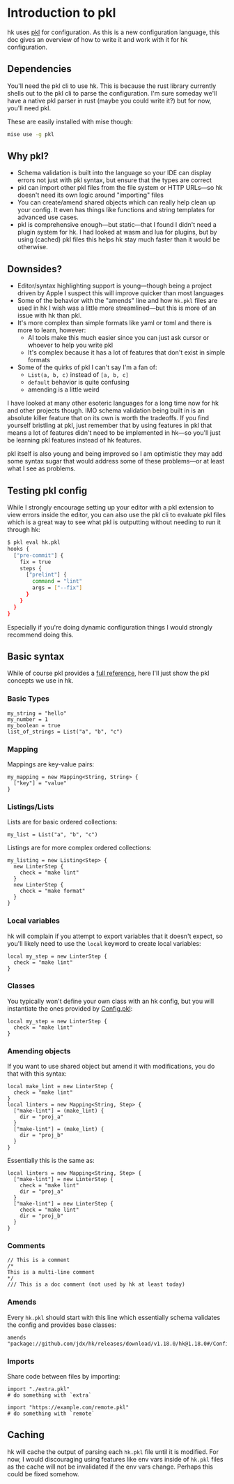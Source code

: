 # Introduction to pkl

hk uses [pkl](https://pkl-lang.org/) for configuration. As this is a new configuration language, this doc gives an overview of how to write
it and work with it for hk configuration.

## Dependencies

You'll need the pkl cli to use hk. This is because the rust library currently shells out to the pkl cli to parse the configuration. I'm sure someday we'll have a native pkl parser in rust (maybe you could write it?) but for now, you'll need pkl.

These are easily installed with mise though:

```sh
mise use -g pkl
```

## Why pkl?

* Schema validation is built into the language so your IDE can display errors not just with pkl syntax, but ensure that the types are correct
* pkl can import other pkl files from the file system or HTTP URLs—so hk doesn't need its own logic around "importing" files
* You can create/amend shared objects which can really help clean up your config. It even has things like functions and string templates for advanced use cases.
* pkl is comprehensive enough—but static—that I found I didn't need a plugin system for hk. I had looked at wasm and lua for plugins, but by using (cached) pkl files this helps hk stay much faster than it would be otherwise.

## Downsides?

* Editor/syntax highlighting support is young—though being a project driven by Apple I suspect this will improve quicker than most languages
* Some of the behavior with the "amends" line and how `hk.pkl` files are used in hk I wish was a little more streamlined—but this is more of an issue with hk than pkl.
* It's more complex than simple formats like yaml or toml and there is more to learn, however:
  * AI tools make this much easier since you can just ask cursor or whoever to help you write pkl
  * It's complex because it has a lot of features that don't exist in simple formats
* Some of the quirks of pkl I can't say I'm a fan of:
  * `List(a, b, c)` instead of `[a, b, c]`
  * `default` behavior is quite confusing
  * amending is a little weird

I have looked at many other esoteric languages for a long time now for hk and other projects though. IMO schema validation being built in
is an absolute killer feature that on its own is worth the tradeoffs. If you find yourself bristling at pkl, just remember that by using
features in pkl that means a lot of features didn't need to be implemented in hk—so you'll just be learning pkl features instead of hk features.

pkl itself is also young and being improved so I am optimistic they may add some syntax sugar that would address some of these problems—or
at least what I see as problems.

## Testing pkl config

While I strongly encourage setting up your editor with a pkl extension to view errors inside the editor, you can also use the pkl cli to evaluate pkl files which is a great way to see what pkl is outputting without needing to run it through hk:

```sh
$ pkl eval hk.pkl
hooks {
  ["pre-commit"] {
    fix = true
    steps {
      ["prelint"] {
        command = "lint"
        args = ["--fix"]
      }
    }
  }
}
```

Especially if you're doing dynamic configuration things I would strongly recommend doing this.

## Basic syntax

While of course pkl provides a [full reference](https://pkl-lang.org/main/current/language-reference/index.html), here I'll just show the pkl
concepts we use in hk.

### Basic Types

```pkl
my_string = "hello"
my_number = 1
my_boolean = true
list_of_strings = List("a", "b", "c")
```

### Mapping

Mappings are key-value pairs:

```pkl
my_mapping = new Mapping<String, String> {
  ["key"] = "value"
}
```

### Listings/Lists

Lists are for basic ordered collections:

```pkl
my_list = List("a", "b", "c")
```

Listings are for more complex ordered collections:

```pkl
my_listing = new Listing<Step> {
  new LinterStep {
    check = "make lint"
  }
  new LinterStep {
    check = "make format"
  }
}
```

### Local variables

hk will complain if you attempt to export variables that it doesn't expect, so you'll likely need to use the `local` keyword to create local variables:

```pkl
local my_step = new LinterStep {
  check = "make lint"
}
```

### Classes

You typically won't define your own class with an hk config, but you will instantiate the ones provided by [Config.pkl](https://github.com/jdx/hk/blob/main/pkl/Config.pkl):

```pkl
local my_step = new LinterStep {
  check = "make lint"
}
```

### Amending objects

If you want to use shared object but amend it with modifications, you do that with this syntax:

```pkl
local make_lint = new LinterStep {
  check = "make lint"
}
local linters = new Mapping<String, Step> {
  ["make-lint"] = (make_lint) {
    dir = "proj_a"
  }
  ["make-lint"] = (make_lint) {
    dir = "proj_b"
  }
}
```

Essentially this is the same as:

```pkl
local linters = new Mapping<String, Step> {
  ["make-lint"] = new LinterStep {
    check = "make lint"
    dir = "proj_a"
  }
  ["make-lint"] = new LinterStep {
    check = "make lint"
    dir = "proj_b"
  }
}
```

### Comments

```pkl
// This is a comment
/*
This is a multi-line comment
*/
/// This is a doc comment (not used by hk at least today)
```

### Amends

Every `hk.pkl` should start with this line which essentially schema validates the config and provides base classes:

```pkl
amends "package://github.com/jdx/hk/releases/download/v1.18.0/hk@1.18.0#/Config.pkl"
```

### Imports

Share code between files by importing:

```pkl
import "./extra.pkl"
# do something with `extra`

import "https://example.com/remote.pkl"
# do something with `remote`
```

## Caching

hk will cache the output of parsing each `hk.pkl` file until it is modified. For now, I would discouraging using features like env vars inside of `hk.pkl` files as the cache will not be invalidated if the env vars change. Perhaps this could be fixed somehow.
